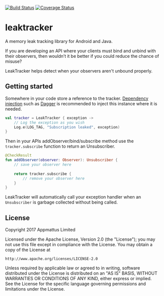 [![Build Status](https://travis-ci.org/appmattus/leaktracker.svg?branch=master)](https://travis-ci.org/appmattus/leaktracker) [![Coverage Status](https://coveralls.io/repos/github/appmattus/leaktracker/badge.svg?branch=master)](https://coveralls.io/github/appmattus/leaktracker?branch=master)

# leaktracker
A memory leak tracking library for Android and Java.

If you are developing an API where your clients must bind and unbind with their observers, then wouldn’t it be better if
you could reduce the chance of misuse?

LeakTracker helps detect when your observers aren't unbound properly.

## Getting started

Somewhere in your code store a reference to the tracker. 
[Dependency injection](https://en.wikipedia.org/wiki/Dependency_injection) such as
[Dagger](https://google.github.io/dagger/) is recommended to inject this instance where it is needed.

```kotlin
val tracker = LeakTracker { exception ->
    // Log the exception as you wish
    Log.e(LOG_TAG, "Subscription leaked", exception)
}
```

Then in your APIs addObserver/bind/subscribe method use the `tracker.subscribe` function to return an Unsubscriber.

```kotlin
@CheckResult
fun addObserver(observer: Observer): Unsubscriber {
    // save your observer here
    
    return tracker.subscribe {
        // remove your observer here
    }
}
```

LeakTracker will automatically call your exception handler when an `Unsubscriber` is garbage collected without being
called.


## License

Copyright 2017 Appmattus Limited

Licensed under the Apache License, Version 2.0 (the "License");
you may not use this file except in compliance with the License.
You may obtain a copy of the License at

    http://www.apache.org/licenses/LICENSE-2.0

Unless required by applicable law or agreed to in writing, software
distributed under the License is distributed on an "AS IS" BASIS,
WITHOUT WARRANTIES OR CONDITIONS OF ANY KIND, either express or implied.
See the License for the specific language governing permissions and
limitations under the License.
